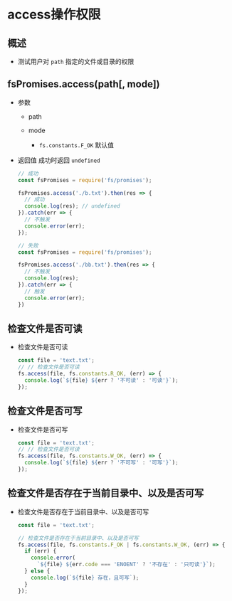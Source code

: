 # access操作权限

## 概述

+ 测试用户对 `path` 指定的文件或目录的权限

## fsPromises.access(path\[, mode])

+ 参数

  + path

  + mode

    + `fs.constants.F_OK` 默认值

+ 返回值 成功时返回 `undefined`

    ```javascript
    // 成功
    const fsPromises = require('fs/promises');

    fsPromises.access('./b.txt').then(res => {
      // 成功
      console.log(res); // undefined
    }).catch(err => {
      // 不触发
      console.error(err);
    });
    ```

    ```javascript
    // 失败
    const fsPromises = require('fs/promises');

    fsPromises.access('./bb.txt').then(res => {
      // 不触发
      console.log(res);
    }).catch(err => {
      // 触发
      console.error(err);
    })
    ```

## 检查文件是否可读

+ 检查文件是否可读

    ```javascript
    const file = 'text.txt';
    // // 检查文件是否可读
    fs.access(file, fs.constants.R_OK, (err) => {
      console.log(`${file} ${err ? '不可读' : '可读'}`);
    });
    ```

## 检查文件是否可写

+ 检查文件是否可写

    ```javascript
    const file = 'text.txt';
    // // 检查文件是否可读
    fs.access(file, fs.constants.W_OK, (err) => {
      console.log(`${file} ${err ? '不可写' : '可写'}`);
    });
    ```

## 检查文件是否存在于当前目录中、以及是否可写

+ 检查文件是否存在于当前目录中、以及是否可写

    ```javascript
    const file = 'text.txt';

    // 检查文件是否存在于当前目录中、以及是否可写
    fs.access(file, fs.constants.F_OK | fs.constants.W_OK, (err) => {
      if (err) {
        console.error(
          `${file} ${err.code === 'ENOENT' ? '不存在' : '只可读'}`);
      } else {
        console.log(`${file} 存在，且可写`);
      }
    });
    ```
